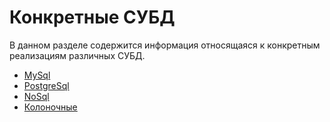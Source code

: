 # Конкретные  СУБД

В данном разделе содержится информация относящаяся к конкретным реализациям различных СУБД.

* [MySql](mysql/README.MD)
* [PostgreSql](postgreSql/README.MD)
* [NoSql](noSql/README.md)
* [Колоночные](column.md)